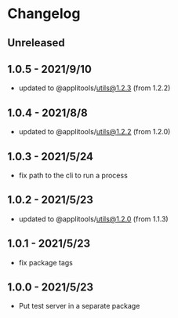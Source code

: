 # Changelog

## Unreleased


## 1.0.5 - 2021/9/10

- updated to @applitools/utils@1.2.3 (from 1.2.2)

## 1.0.4 - 2021/8/8

- updated to @applitools/utils@1.2.2 (from 1.2.0)

## 1.0.3 - 2021/5/24

- fix path to the cli to run a process

## 1.0.2 - 2021/5/23

- updated to @applitools/utils@1.2.0 (from 1.1.3)

## 1.0.1 - 2021/5/23

- fix package tags

## 1.0.0 - 2021/5/23

- Put test server in a separate package
